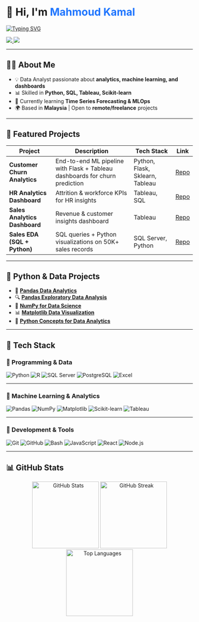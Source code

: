 <!-- Modern Left-Aligned Header -->
<h1>👋 Hi, I'm <span style="color:#1F75FE;">Mahmoud Kamal</span></h1>

<p>
  <a href="https://github.com/OverStarData">
    <img src="https://readme-typing-svg.herokuapp.com?font=Fira+Code&weight=600&size=22&pause=1000&color=1F75FE&vCenter=true&width=500&lines=Data+Analyst;Machine+Learning+Engineer;Data+Scientist;" alt="Typing SVG" />
  </a>
</p>

<!-- Social Links with Modern Badges -->
<p>
  <a href="https://www.linkedin.com/in/mahmoud-kamal-14208136b/">
    <img src="https://img.shields.io/badge/LinkedIn-1F75FE?style=flat-square&logo=linkedin&logoColor=white" />
  </a>


  <a href="https://github.com/OverStarData">
    <img src="https://img.shields.io/badge/GitHub-333333?style=flat-square&logo=github&logoColor=white" />
  </a>
</p>

---

## 🧑‍💻 About Me  

- 💡 Data Analyst passionate about **analytics, machine learning, and dashboards**  
- 📊 Skilled in **Python, SQL, Tableau, Scikit-learn**  
- 🚀 Currently learning **Time Series Forecasting & MLOps**  
- 🌍 Based in **Malaysia** | Open to **remote/freelance** projects  

---

## 🚀 Featured Projects  

| Project | Description | Tech Stack | Link |
|---------|-------------|------------|------|
| **Customer Churn Analytics** | End-to-end ML pipeline with Flask + Tableau dashboards for churn prediction | Python, Flask, Sklearn, Tableau | [Repo](https://github.com/OverStarData/customer-churn-analytics) |
| **HR Analytics Dashboard** | Attrition & workforce KPIs for HR insights | Tableau, SQL | [Repo](https://github.com/OverStarData/HR-Analytics-Dashboard-Tableau) |
| **Sales Analytics Dashboard** | Revenue & customer insights dashboard | Tableau | [Repo](https://github.com/OverStarData/Sales-Analytics-Dashboard-Tableau) |
| **Sales EDA (SQL + Python)** | SQL queries + Python visualizations on 50K+ sales records | SQL Server, Python | [Repo](https://github.com/OverStarData/exploratory-data-analytic-sales-sql) |

---

## 🐍 Python & Data Projects  

- 🐼 [**Pandas Data Analytics**](https://github.com/OverStarData/pandas-data-analytics)  
- 🔍 [**Pandas Exploratory Data Analysis**](https://github.com/OverStarData/Pandas-Exploratory-Data-Analysis)  
- 🔢 [**NumPy for Data Science**](https://github.com/OverStarData/numpy-data-science)  
- 📊 [**Matplotlib Data Visualization**](https://github.com/OverStarData/Matplotlib-Data-Visualization)  
- 🐍 [**Python Concepts for Data Analytics**](https://github.com/OverStarData/python-concepts-for-data-analytics)  

---

## 🧰 Tech Stack  

### 🔹 Programming & Data  
![Python](https://img.shields.io/badge/Python-0D1117?style=flat-square&logo=python&logoColor=3776AB)
![R](https://img.shields.io/badge/R-0D1117?style=flat-square&logo=r&logoColor=276DC3)
![SQL Server](https://img.shields.io/badge/SQL%20Server-0D1117?style=flat-square&logo=microsoftsqlserver&logoColor=CC2927)
![PostgreSQL](https://img.shields.io/badge/PostgreSQL-0D1117?style=flat-square&logo=postgresql&logoColor=4169E1)
![Excel](https://img.shields.io/badge/Excel-0D1117?style=flat-square&logo=microsoftexcel&logoColor=217346)

---

### 🔹 Machine Learning & Analytics  
![Pandas](https://img.shields.io/badge/Pandas-0D1117?style=flat-square&logo=pandas&logoColor=150458)
![NumPy](https://img.shields.io/badge/NumPy-0D1117?style=flat-square&logo=numpy&logoColor=013243)
![Matplotlib](https://img.shields.io/badge/Matplotlib-0D1117?style=flat-square&logo=plotly&logoColor=005C5C)
![Scikit-learn](https://img.shields.io/badge/Scikit--learn-0D1117?style=flat-square&logo=scikitlearn&logoColor=F7931E)
![Tableau](https://img.shields.io/badge/Tableau-0D1117?style=flat-square&logo=tableau&logoColor=E97627)

---

### 🔹 Development & Tools  
![Git](https://img.shields.io/badge/Git-0D1117?style=flat-square&logo=git&logoColor=F05032)
![GitHub](https://img.shields.io/badge/GitHub-0D1117?style=flat-square&logo=github&logoColor=white)
![Bash](https://img.shields.io/badge/Bash-0D1117?style=flat-square&logo=gnubash&logoColor=4EAA25)
![JavaScript](https://img.shields.io/badge/JavaScript-0D1117?style=flat-square&logo=javascript&logoColor=F7DF1E)
![React](https://img.shields.io/badge/React-0D1117?style=flat-square&logo=react&logoColor=61DAFB)
![Node.js](https://img.shields.io/badge/Node.js-0D1117?style=flat-square&logo=nodedotjs&logoColor=339933)


---

## 📊 GitHub Stats  

<div align="center">

  <!-- GitHub Stats -->
  <img src="https://github-readme-stats.vercel.app/api?username=OverStarData&show_icons=true&theme=tokyonight&hide_border=true&rank_icon=github" alt="GitHub Stats" height="180"/>
  
  <!-- Streak Stats -->
  <img src="https://streak-stats.demolab.com?user=OverStarData&theme=tokyonight&hide_border=true" alt="GitHub Streak" height="180"/>
  
  <!-- Top Languages -->
  <img src="https://github-readme-stats.vercel.app/api/top-langs/?username=OverStarData&layout=compact&theme=tokyonight&hide_border=true" alt="Top Languages" height="180"/>

</div>
